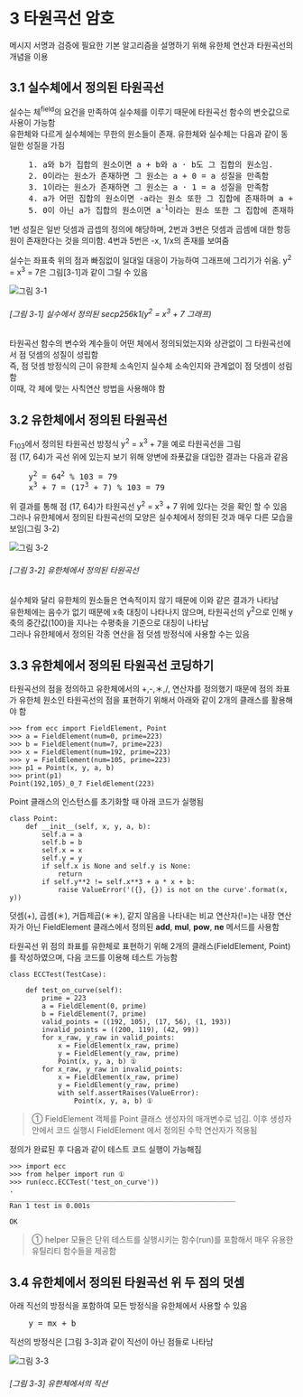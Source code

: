 # 3 타원곡선 암호
메시지 서명과 검증에 필요한 기본 알고리즘을 설명하기 위해 유한체 연산과 타원곡선의 개념을 이용

## 3.1 실수체에서 정의된 타원곡선
실수는 체<sup>field</sup>의 요건을 만족하여 실수체를 이루기 때문에 타원곡선 함수의 변숫값으로 사용이 가능함  
유한체와 다르게 실수체에는 무한의 원소들이 존재. 유한체와 실수체는 다음과 같이 동일한 성질을 가짐  

<pre>
    1. a와 b가 집합의 원소이면 a + b와 a · b도 그 집합의 원소임.
    2. 0이라는 원소가 존재하면 그 원소는 a + 0 = a 성질을 만족함
    3. 1이라는 원소가 존재하면 그 원소는 a · 1 = a 성질을 만족함
    4. a가 어떤 집합의 원소이면 -a라는 원소 또한 그 집합에 존재하며 a + (-a) = 0 성질을 만족함
    5. 0이 아닌 a가 집합의 원소이면 a<sup>-1</sup>이라는 원소 또한 그 집합에 존재하며 그 원소는 a · a<sup>-1</sup> = 1 성질을 만족함
</pre>

1번 성질은 일반 덧셈과 곱셉의 정의에 해당하며, 2번과 3번은 덧셈과 곱셈에 대한 항등원이 존재한다는 것을 의미함. 4번과 5번은 -x, 1/x의 존재를 보여줌  
  
실수는 좌표축 위의 점과 빠짐없이 일대일 대응이 가능하여 그래프에 그리기가 쉬움. y<sup>2</sup> = x<sup>3</sup> = 7은 그림[3-1]과 같이 그릴 수 있음
  
![그림 3-1](./그림/그림3-1.png)  
###### [그림 3-1] 실수에서 정의된 secp256k1(y<sup>2</sup> = x<sup>3</sup> + 7 그래프)  
  
타원곡선 함수의 변수와 계수들이 어떤 체에서 정의되었는지와 상관없이 그 타원곡선에서 점 덧셈의 성질이 성립함  
즉, 점 덧셈 방정식의 근이 유한체 소속인지 실수체 소속인지와 관계없이 점 덧셈이 성림함  
이때, 각 체에 맞는 사칙연산 방법을 사용해야 함  
  
## 3.2 유한체에서 정의된 타원곡선
F<sub>103</sub>에서 정의된 타원곡선 방정식 y<sup>2</sup> = x<sup>3</sup> + 7을 예로 타원곡선을 그림  
점 (17, 64)가 곡선 위에 있는지 보기 위해 양변에 좌푯값을 대입한 결과는 다음과 같음  
  
<pre>
    y<sup>2</sup> = 64<sup>2</sup> % 103 = 79
    x<sup>3</sup> + 7 = (17<sup>3</sup> + 7) % 103 = 79
</pre>
  
위 결과를 통해 점 (17, 64)가 타원곡선 y<sup>2</sup> = x<sup>3</sup> + 7 위에 있다는 것을 확인 할 수 있음  
그러나 유한체에서 정의된 타원곡선의 모양은 실수체에서 정의된 것과 매우 다른 모습을 보임(그림 3-2)  
  
![그림 3-2](./그림/그림3-2.png)  
###### [그림 3-2] 유한체에서 정의된 타원곡선
  
실수체와 달리 유한체의 원소들은 연속적이지 않기 때문에 이와 같은 결과가 나타남  
유한체에는 음수가 없기 때문에 x축 대칭이 나타나지 않으며, 타원곡선의 y<sup>2</sup>으로 인해 y축의 중간값(100)을 지나는 수평축을 기준으로 대칭이 나타남  
그러나 유한체에서 정의된 각종 연산을 점 덧셈 방정식에 사용할 수는 있음  

## 3.3 유한체에서 정의된 타원곡선 코딩하기
타원곡선의 점을 정의하고 유한체에서의 +,-,＊,/, 연산자를 정의했기 때문에 점의 좌표가 유한체 원소인 타원곡선의 점을 표현하기 위해서 아래와 같이 2개의 클래스를 활용해야 함  
  
```
>>> from ecc import FieldElement, Point
>>> a = FieldElement(num=0, prime=223)
>>> b = FieldElement(num=7, prime=223)
>>> x = FieldElement(num=192, prime=223)
>>> y = FieldElement(num=105, prime=223)
>>> p1 = Point(x, y, a, b)
>>> print(p1)
Point(192,105)_0_7 FieldElement(223)
```
  
Point 클래스의 인스턴스를 초기화할 때 아래 코드가 실행됨  

```
class Point:
    def __init__(self, x, y, a, b):
        self.a = a
        self.b = b
        self.x = x
        self.y = y
        if self.x is None and self.y is None:
            return
        if self.y**2 != self.x**3 + a * x + b:
            raise ValueError('({}, {}) is not on the curve'.format(x, y))
```
  
덧셈(+), 곱셈(＊), 거듭제곱(＊＊), 같지 않음을 나타내는 비교 연산자(!=)는 내장 연산자가 아닌 FieldElement 클래스에서 정의된 __add__, __mul__, __pow__, __ne__ 메서드를 사용함
  
타원곡선 위 점의 좌표를 유한체로 표현하기 위해 2개의 클래스(FieldElement, Point)를 작성하였으며, 다음 코드를 이용해 테스트 가능함  
  
```
class ECCTest(TestCase):
    
    def test_on_curve(self):
        prime = 223
        a = FieldElement(0, prime)
        b = FieldElement(7, prime)
        valid_points = ((192, 105), (17, 56), (1, 193))
        invalid_points = ((200, 119), (42, 99))
        for x_raw, y_raw in valid_points:
            x = FieldElement(x_raw, prime)
            y = FieldElement(y_raw, prime)
            Point(x, y, a, b) ①
        for x_raw, y_raw in invalid_points:
            x = FieldElement(x_raw, prime)
            y = FieldElement(y_raw, prime)
            with self.assertRaises(ValueError):
                Point(x, y, a, b) ①
```
  
> ① FieldElement 객체를 Point 클래스 생성자의 매개변수로 넘김. 이후 생성자 안에서 코드 실행시 FieldElement 에서 정의된 수학 연산자가 적용됨
  
정의가 완료된 후 다음과 같이 테스트 코드 실행이 가능해짐  
  
```
>>> import ecc
>>> from helper import run ①
>>> run(ecc.ECCTest('test_on_curve'))
.
________________________________________________________
Ran 1 test in 0.001s

OK
```
  
> ① helper 모듈은 단위 테스트를 실행시키는 함수(run)를 포함해서 매우 유용한 유틸리티 함수들을 제공함  

## 3.4 유한체에서 정의된 타원곡선 위 두 점의 덧셈
아래 직선의 방정식을 포함하여 모든 방정식을 유한체에서 사용할 수 있음  
  
<pre>
    y = mx + b
</pre>

직선의 방정식은 [그림 3-3]과 같이 직선이 아닌 점들로 나타남  
  
![그림 3-3](./그림/그림3-3.png)  
###### [그림 3-3] 유한체에서의 직선  
  

